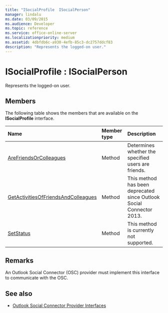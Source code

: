 ```yaml
---
title: "ISocialProfile  ISocialPerson"
manager: lindalu
ms.date: 03/09/2015
ms.audience: Developer
ms.topic: reference
ms.service: office-online-server
ms.localizationpriority: medium
ms.assetid: 4dbfdb6c-a930-4efb-85c3-dc2757ddcf83
description: "Represents the logged-on user."
---
```


# ISocialProfile : ISocialPerson

Represents the logged-on user. 
  
## Members

The following table shows the members that are available on the **ISocialProfile** interface. 
  
|**Name**|**Member type**|**Description**|
|:-----|:-----|:-----|
|[AreFriendsOrColleagues](isocialprofile-arefriendsorcolleagues.md) <br/> |Method  <br/> |Determines whether the specified users are friends. |
|[GetActivitiesOfFriendsAndColleagues](isocialprofile-getactivitiesoffriendsandcolleagues.md) <br/> |Method  <br/> |This method has been deprecated since Outlook Social Connector 2013. |
|[SetStatus](isocialprofile-setstatus.md) <br/> |Method  <br/> |This method is currently not supported. |
   
## Remarks

An Outlook Social Connector (OSC) provider must implement this interface to communicate with the OSC.
  
## See also

- [Outlook Social Connector Provider Interfaces](outlook-social-connector-provider-interfaces.md)

